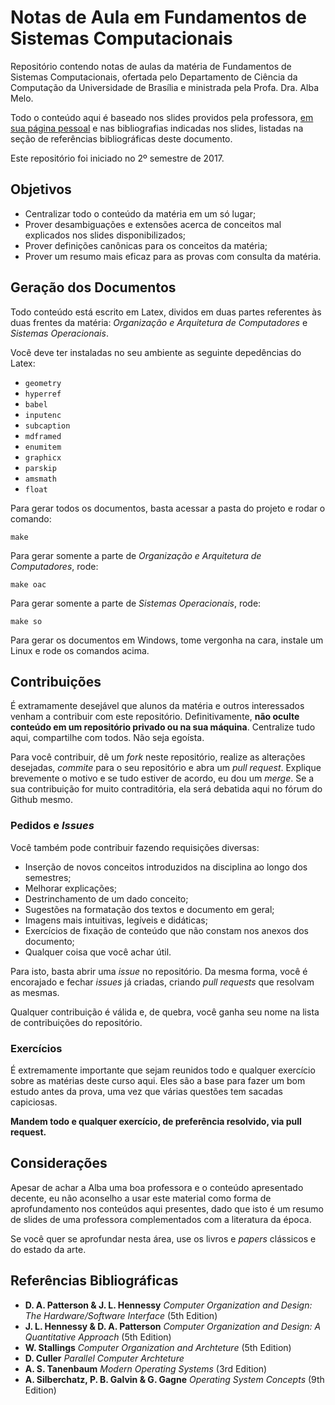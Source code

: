 # Notas de Aula em Fundamentos de Sistemas Computacionais

Repositório contendo notas de aulas da matéria de Fundamentos de Sistemas Computacionais, ofertada pelo Departamento de Ciência da Computação da Universidade de Brasília e ministrada pela Profa. Dra. Alba Melo.

Todo o conteúdo aqui é baseado nos slides providos pela professora, [em sua página pessoal](http://www.cic.unb.br/~albamm/) e nas bibliografias indicadas nos slides, listadas na seção de referências bibliográficas deste documento.

Este repositório foi iniciado no 2º semestre de 2017.

## Objetivos

* Centralizar todo o conteúdo da matéria em um só lugar;
* Prover desambiguações e extensões acerca de conceitos mal explicados nos slides disponibilizados;
* Prover definições canônicas para os conceitos da matéria;
* Prover um resumo mais eficaz para as provas com consulta da matéria.

## Geração dos Documentos

Todo conteúdo está escrito em Latex, dividos em duas partes referentes às duas frentes da matéria: _Organização e Arquitetura de Computadores_ e _Sistemas Operacionais_.

Você deve ter instaladas no seu ambiente as seguinte depedências do Latex:

* `geometry`
* `hyperref`
* `babel`
* `inputenc`
* `subcaption`
* `mdframed`
* `enumitem`
* `graphicx`
* `parskip`
* `amsmath`
* `float`

Para gerar todos os documentos, basta acessar a pasta do projeto e rodar o comando:

```
make
```

Para gerar somente a parte de _Organização e Arquitetura de Computadores_, rode:

```
make oac
```

Para gerar somente a parte de _Sistemas Operacionais_, rode:

```
make so
```

Para gerar os documentos em Windows, tome vergonha na cara, instale um Linux e rode os comandos acima.

## Contribuições
É extramamente desejável que alunos da matéria e outros interessados venham a contribuir com este repositório. Definitivamente, **não oculte conteúdo em um repositório privado ou na sua máquina**. Centralize tudo aqui, compartilhe com todos. Não seja egoísta.

Para você contribuir, dê um _fork_ neste repositório, realize as alterações desejadas, _commite_ para o seu repositório e abra um _pull request_. Explique brevemente o motivo e se tudo estiver de acordo, eu dou um _merge_. Se a sua contribuição for muito contraditória, ela será debatida aqui no fórum do Github mesmo.

### Pedidos e *Issues*

Você também pode contribuir fazendo requisições diversas:

* Inserção de novos conceitos introduzidos na disciplina ao longo dos semestres;
* Melhorar explicações;
* Destrinchamento de um dado conceito;
* Sugestões na formatação dos textos e documento em geral;
* Imagens mais intuitivas, legíveis e didáticas;
* Exercícios de fixação de conteúdo que não constam nos anexos dos documento;
* Qualquer coisa que você achar útil.

Para isto, basta abrir uma *issue* no repositório. Da mesma forma, você é encorajado e fechar *issues* já criadas, criando *pull requests* que resolvam as mesmas.

Qualquer contribuição é válida e, de quebra, você ganha seu nome na lista de contribuições do repositório.

### Exercícios
É extremamente importante que sejam reunidos todo e qualquer exercício sobre as matérias deste curso aqui. Eles são a base para fazer um bom estudo antes da prova, uma vez que várias questões tem sacadas capiciosas.

**Mandem todo e qualquer exercício, de preferência resolvido, via pull request.**

## Considerações

Apesar de achar a Alba uma boa professora e o conteúdo apresentado decente, eu não aconselho a usar este material como forma de aprofundamento nos conteúdos aqui presentes, dado que isto é um resumo de slides de uma professora complementados com a literatura da época.

Se você quer se aprofundar nesta área, use os livros e _papers_ clássicos e do estado da arte.


## Referências Bibliográficas
* **D. A. Patterson & J. L. Hennessy** _Computer Organization and Design: The Hardware/Software Interface_ (5th Edition)
* **J. L. Hennessy & D. A. Patterson** _Computer Organization and Design: A Quantitative Approach_ (5th Edition)
* **W. Stallings** _Computer Organization and Archteture_ (5th Edition)
* **D. Culler** _Parallel Computer Archteture_
* **A. S. Tanenbaum** _Modern Operating Systems_ (3rd Edition)
* **A. Silberchatz, P. B. Galvin & G. Gagne** _Operating System Concepts_ (9th Edition)
